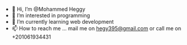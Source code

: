 - 👋 Hi, I’m @Mohammed Heggy
- 👀 I’m interested in programming
- 🌱 I’m currently learning web development
- 📫 How to reach me ... mail me on hegy395@gmail.com or call me on +201061934431

<!---
Mohammed0Heggy/Mohammed0Heggy is a ✨ special ✨ repository because its `README.md` (this file) appears on your GitHub profile.
You can click the Preview link to take a look at your changes.
--->
